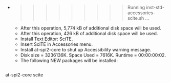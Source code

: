 * >>>>>>>>> Running inst-std-accessories-scite.sh ...
  * After this operation, 5,774 kB of additional disk space will be used.
  * After this operation, 426 kB of additional disk space will be used.
  * Install Text Editor: SciTE.
  * Insert SciTE in Accessories menu.
  * Install at-spi2-core to shut up Accessibility warning message.
  * Disk size = 3236136K. Space Used = 7616K. Runtime = 00:00:00:02.
  * The following NEW packages will be installed:
  ```bash
at-spi2-core scite
  ```
